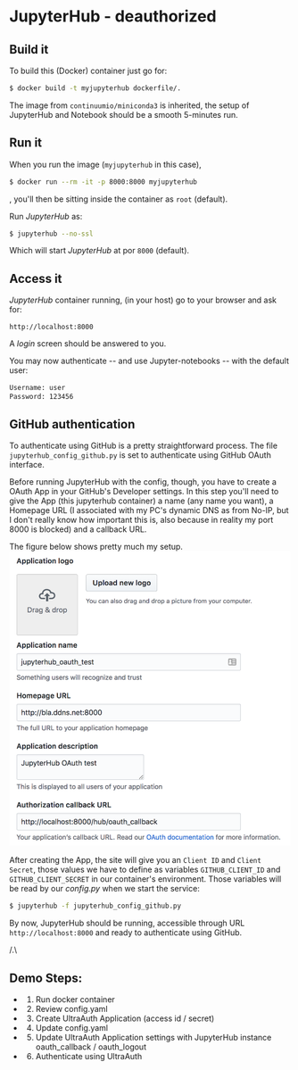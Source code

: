 # JupyterHub - deauthorized


## Build it

To build this (Docker) container just go for:

```bash
$ docker build -t myjupyterhub dockerfile/.
```

The image from `continuumio/miniconda3` is inherited, the
setup of JupyterHub and Notebook should be a smooth 5-minutes run.


## Run it

When you run the image (`myjupyterhub` in this case),
```bash
$ docker run --rm -it -p 8000:8000 myjupyterhub
```
, you'll then be sitting inside the container as `root` (default).

Run *JupyterHub* as:
```bash
$ jupyterhub --no-ssl
```
Which will start *JupyterHub* at por `8000` (default).


## Access it

*JupyterHub* container running, (in your host) go to your browser
and ask for:
```
http://localhost:8000
```
A *login* screen should be answered to you.

You may now authenticate -- and use Jupyter-notebooks -- with the
default user:
```
Username: user
Password: 123456
```

## GitHub authentication

To authenticate using GitHub is a pretty straightforward process.
The file `jupyterhub_config_github.py` is set to authenticate using
GitHub OAuth interface.

Before running JupyterHub with the config, though, you have to create a OAuth App
in your GitHub's Developer settings.
In this step you'll need to give the App (this jupyterhub container) a name (any name you want),
a Homepage URL (I associated with my PC's dynamic DNS as from No-IP, but I don't really know
how important this is, also because in reality my port 8000 is blocked) and a
callback URL.

The figure below shows pretty much my setup.
![GitHub Oauth App settings](github_oauth_app_settings.png)

After creating the App, the site will give you an `Client ID` and `Client Secret`,
those values we have to define as variables `GITHUB_CLIENT_ID` and `GITHUB_CLIENT_SECRET`
in our container's environment. Those variables will be read by our *config.py* when
we start the service:

```bash
$ jupyterhub -f jupyterhub_config_github.py
```

By now, JupyterHub should be running, accessible through URL `http://localhost:8000`
and ready to authenticate using GitHub.

/.\

## Demo Steps:

- 1. Run docker container
- 2. Review config.yaml
- 3. Create UltraAuth Application (access id / secret)
- 4. Update config.yaml
- 5. Update UltraAuth Application settings with JupyterHub instance oauth_callback / oauth_logout
- 6. Authenticate using UltraAuth
